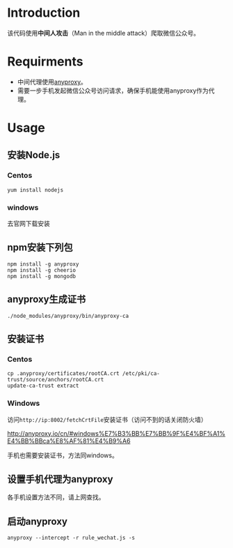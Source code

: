 # Introduction

该代码使用**中间人攻击**（Man in the middle attack）爬取微信公众号。

# Requirments

- 中间代理使用[anyproxy](http://anyproxy.io/cn/)。
- 需要一步手机发起微信公众号访问请求，确保手机能使用anyproxy作为代理。

# Usage

## 安装Node.js
### Centos
```
yum install nodejs
```
### windows
去官网下载安装
## npm安装下列包
```
npm install -g anyproxy
npm install -g cheerio
npm install -g mongodb
```
## anyproxy生成证书
```
./node_modules/anyproxy/bin/anyproxy-ca
```
## 安装证书
### Centos
```
cp .anyproxy/certificates/rootCA.crt /etc/pki/ca-trust/source/anchors/rootCA.crt
update-ca-trust extract
```
### Windows
访问`http://ip:8002/fetchCrtFile`安装证书（访问不到的话关闭防火墙）

http://anyproxy.io/cn/#windows%E7%B3%BB%E7%BB%9F%E4%BF%A1%E4%BB%BBca%E8%AF%81%E4%B9%A6

手机也需要安装证书，方法同windows。

## 设置手机代理为anyproxy

各手机设置方法不同，请上网查找。

## 启动anyproxy
```
anyproxy --intercept -r rule_wechat.js -s
```